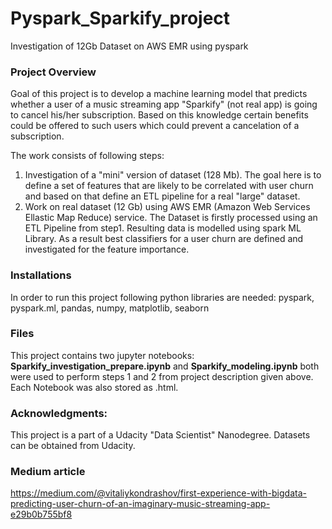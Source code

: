 # Pyspark_Sparkify_project
Investigation of 12Gb Dataset on AWS EMR using pyspark

### Project Overview
Goal of this project is to develop a machine learning model that predicts whether a user of a music streaming app "Sparkify" (not real app) is going to cancel his/her subscription. Based on this knowledge certain benefits could be offered to such users which could prevent a cancelation of a subscription. 

The work consists of following  steps:
1. Investigation of a "mini" version of dataset (128 Mb). The goal here is to define a set of features that are likely to be correlated with user churn and based on that define an ETL pipeline for a real "large" dataset.
2. Work on real dataset (12 Gb) using AWS EMR (Amazon Web Services Ellastic Map Reduce) service. The Dataset is firstly processed using an ETL Pipeline from step1. Resulting data is modelled using spark ML Library. As a result best classifiers for a user churn are defined and investigated for the feature importance.

### Installations

In order to run this project following python libraries are needed: pyspark, pyspark.ml, pandas, numpy, matplotlib, seaborn
   
### Files
This project contains two jupyter notebooks: **Sparkify_investigation_prepare.ipynb** and **Sparkify_modeling.ipynb** both were used to perform steps 1 and 2 from project description given above. Each Notebook was also stored as .html. 

### Acknowledgments:
This project is a part of a Udacity "Data Scientist" Nanodegree. Datasets can be obtained from Udacity. 

### Medium article
https://medium.com/@vitaliykondrashov/first-experience-with-bigdata-predicting-user-churn-of-an-imaginary-music-streaming-app-e29b0b755bf8
